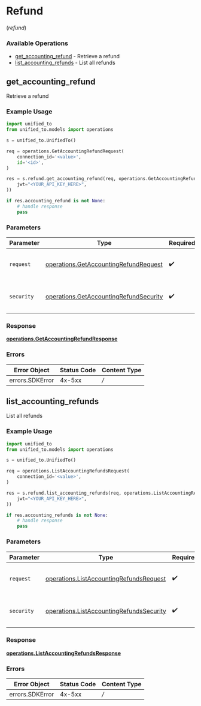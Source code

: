 # Refund
(*refund*)

### Available Operations

* [get_accounting_refund](#get_accounting_refund) - Retrieve a refund
* [list_accounting_refunds](#list_accounting_refunds) - List all refunds

## get_accounting_refund

Retrieve a refund

### Example Usage

```python
import unified_to
from unified_to.models import operations

s = unified_to.UnifiedTo()

req = operations.GetAccountingRefundRequest(
    connection_id='<value>',
    id='<id>',
)

res = s.refund.get_accounting_refund(req, operations.GetAccountingRefundSecurity(
    jwt="<YOUR_API_KEY_HERE>",
))

if res.accounting_refund is not None:
    # handle response
    pass
```

### Parameters

| Parameter                                                                                        | Type                                                                                             | Required                                                                                         | Description                                                                                      |
| ------------------------------------------------------------------------------------------------ | ------------------------------------------------------------------------------------------------ | ------------------------------------------------------------------------------------------------ | ------------------------------------------------------------------------------------------------ |
| `request`                                                                                        | [operations.GetAccountingRefundRequest](../../models/operations/getaccountingrefundrequest.md)   | :heavy_check_mark:                                                                               | The request object to use for the request.                                                       |
| `security`                                                                                       | [operations.GetAccountingRefundSecurity](../../models/operations/getaccountingrefundsecurity.md) | :heavy_check_mark:                                                                               | The security requirements to use for the request.                                                |


### Response

**[operations.GetAccountingRefundResponse](../../models/operations/getaccountingrefundresponse.md)**
### Errors

| Error Object    | Status Code     | Content Type    |
| --------------- | --------------- | --------------- |
| errors.SDKError | 4x-5xx          | */*             |

## list_accounting_refunds

List all refunds

### Example Usage

```python
import unified_to
from unified_to.models import operations

s = unified_to.UnifiedTo()

req = operations.ListAccountingRefundsRequest(
    connection_id='<value>',
)

res = s.refund.list_accounting_refunds(req, operations.ListAccountingRefundsSecurity(
    jwt="<YOUR_API_KEY_HERE>",
))

if res.accounting_refunds is not None:
    # handle response
    pass
```

### Parameters

| Parameter                                                                                            | Type                                                                                                 | Required                                                                                             | Description                                                                                          |
| ---------------------------------------------------------------------------------------------------- | ---------------------------------------------------------------------------------------------------- | ---------------------------------------------------------------------------------------------------- | ---------------------------------------------------------------------------------------------------- |
| `request`                                                                                            | [operations.ListAccountingRefundsRequest](../../models/operations/listaccountingrefundsrequest.md)   | :heavy_check_mark:                                                                                   | The request object to use for the request.                                                           |
| `security`                                                                                           | [operations.ListAccountingRefundsSecurity](../../models/operations/listaccountingrefundssecurity.md) | :heavy_check_mark:                                                                                   | The security requirements to use for the request.                                                    |


### Response

**[operations.ListAccountingRefundsResponse](../../models/operations/listaccountingrefundsresponse.md)**
### Errors

| Error Object    | Status Code     | Content Type    |
| --------------- | --------------- | --------------- |
| errors.SDKError | 4x-5xx          | */*             |
